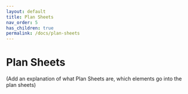 ```yaml
---
layout: default
title: Plan Sheets
nav_order: 5
has_children: true
permalink: /docs/plan-sheets
---
```


# Plan Sheets
(Add an explanation of what Plan Sheets are, which elements go into the plan sheets)